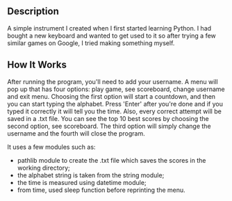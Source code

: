 ## Description
A simple instrument I created when I first started learning Python. I had bought a new keyboard and wanted to get used to it so after trying a few similar games on Google, I tried making something myself.

## How It Works
After running the program, you'll need to add your username. A menu will pop up that has four options: play game, see scoreboard, change username and exit menu. Choosing the first option will start a countdown, and then you can start typing the alphabet. Press 'Enter' after you're done and if you typed it correctly it will tell you the time. Also, every correct attempt will be saved in a .txt file. You can see the top 10 best scores by choosing the second option, see scoreboard. The third option will simply change the username and the fourth will close the program.

It uses a few modules such as: 
  * pathlib module to create the .txt file which saves the scores in the working directory;
  * the alphabet string is taken from the string module;
  * the time is measured using datetime module;
  * from time, used sleep function before reprinting the menu.
